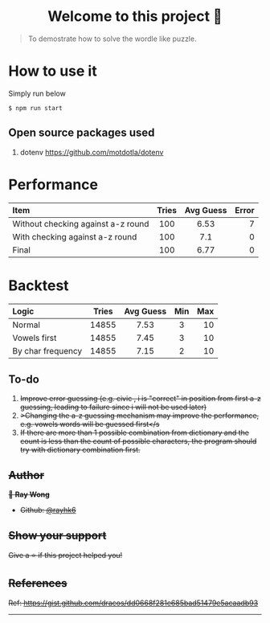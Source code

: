 <h1 align="center">Welcome to this project 👋</h1>
<p>
</p>

> To demostrate how to solve the wordle like puzzle.

# How to use it

Simply run below

`$ npm run start`

## Open source packages used

1. dotenv https://github.com/motdotla/dotenv

# Performance

| Item                               | Tries | Avg Guess | Error |
| :--------------------------------- | :---: | :-------: | ----: |
| Without checking against a-z round |  100  |   6.53    |     7 |
| With checking against a-z round    |  100  |    7.1    |     0 |
| Final                              |  100  |   6.77    |     0 |

# Backtest

| Logic             | Tries | Avg Guess | Min | Max |
| :---------------- | :---: | :-------: | :-: | --: |
| Normal            | 14855 |   7.53    |  3  |  10 |
| Vowels first      | 14855 |   7.45    |  3  |  10 |
| By char frequency | 14855 |   7.15    |  2  |  10 |

## To-do

1. <s>Improve error guessing (e.g. civic , i is "correct" in position from first a-z guessing, leading to failure since i will not be used later)</s>
2. <s>>Changing the a-z guessing mechanism may improve the performance, e.g. vowels words will be guessed first</s
3. If there are more than 1 possible combination from dictionary and the count is less than the count of possible characters, the program should try with dictionary combination first.

## Author

👤 **Ray Wong**

- Github: [@rayhk6](https://github.com/rayhk6)

## Show your support

Give a ⭐️ if this project helped you!

## References

Ref: https://gist.github.com/dracos/dd0668f281e685bad51479e5acaadb93

---
